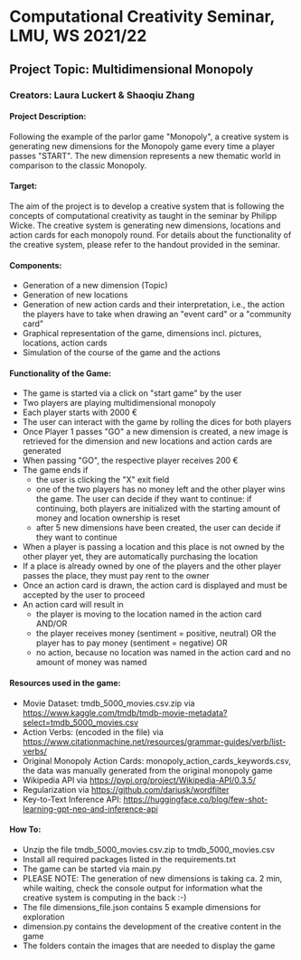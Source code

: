 # Computational Creativity Seminar, LMU, WS 2021/22

## Project Topic: Multidimensional Monopoly

### Creators: Laura Luckert & Shaoqiu Zhang

#### Project Description:
Following the example of the parlor game "Monopoly", a creative system is generating new dimensions for the Monopoly game every time a player passes "START". The new dimension represents a new thematic world in comparison to the classic Monopoly. 

#### Target:
The aim of the project is to develop a creative system that is following the concepts of computational creativity as taught in the seminar by Philipp Wicke. The creative system is generating new dimensions, locations and action cards for each monopoly round. For details about the functionality of the creative system, please refer to the handout provided in the seminar.

#### Components:
- Generation of a new dimension (Topic)
- Generation of new locations
- Generation of new action cards and their interpretation, i.e., the action the players have to take when drawing an "event card" or a "community card"
- Graphical representation of the game, dimensions incl. pictures, locations, action cards
- Simulation of the course of the game and the actions

#### Functionality of the Game:
- The game is started via a click on "start game" by the user
- Two players are playing multidimensional monopoly
- Each player starts with 2000 €
- The user can interact with the game by rolling the dices for both players
- Once Player 1 passes "GO" a new dimension is created, a new image is retrieved for the dimension and new locations and action cards are generated
- When passing "GO", the respective player receives 200 €
- The game ends if 
	- the user is clicking the "X" exit field
	- one of the two players has no money left and the other player wins the game. The user can decide if they want to continue: if continuing, both players are initialized with the starting amount of money and location ownership is reset
	- after 5 new dimensions have been created, the user can decide if they want to continue
- When a player is passing a location and this place is not owned by the other player yet, they are automatically purchasing the location
- If a place is already owned by one of the players and the other player passes the place, they must pay rent to the owner
- Once an action card is drawn, the action card is displayed and must be accepted by the user to proceed
- An action card will result in
	- the player is moving to the location named in the action card AND/OR
	- the player receives money (sentiment = positive, neutral) OR the player has to pay money (sentiment = negative)
	OR
	- no action, because no location was named in the action card and no amount of money was named


#### Resources used in the game:
- Movie Dataset: tmdb_5000_movies.csv.zip via https://www.kaggle.com/tmdb/tmdb-movie-metadata?select=tmdb_5000_movies.csv
- Action Verbs: (encoded in the file) via https://www.citationmachine.net/resources/grammar-guides/verb/list-verbs/
- Original Monopoly Action Cards: monopoly_action_cards_keywords.csv, the data was manually generated from the original monopoly game
- Wikipedia API via https://pypi.org/project/Wikipedia-API/0.3.5/
- Regularization via https://github.com/dariusk/wordfilter
- Key-to-Text Inference API: https://huggingface.co/blog/few-shot-learning-gpt-neo-and-inference-api


#### How To:
- Unzip the file tmdb_5000_movies.csv.zip to tmdb_5000_movies.csv
- Install all required packages listed in the requirements.txt
- The game can be started via main.py
- PLEASE NOTE: The generation of new dimensions is taking ca. 2 min, while waiting, check the console output for information what the creative system is computing in the back :-)
- The file dimensions_file.json contains 5 example dimensions for exploration 
- dimension.py contains the development of the creative content in the game
- The folders contain the images that are needed to display the game

